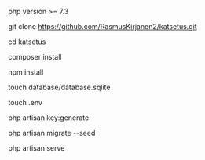 php version >= 7.3

git clone https://github.com/RasmusKirjanen2/katsetus.git

cd katsetus

composer install

npm install

touch database/database.sqlite

touch .env

php artisan key:generate

php artisan migrate --seed

php artisan serve

